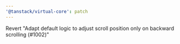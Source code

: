```yaml
---
'@tanstack/virtual-core': patch
---
```


Revert "Adapt default logic to adjust scroll position only on backward scrolling (#1002)"
